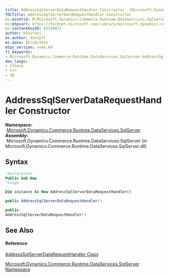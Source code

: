 ```yaml
---
title: AddressSqlServerDataRequestHandler Constructor  (Microsoft.Dynamics.Commerce.Runtime.DataServices.SqlServer)
TOCTitle: AddressSqlServerDataRequestHandler Constructor
ms:assetid: M:Microsoft.Dynamics.Commerce.Runtime.DataServices.SqlServer.AddressSqlServerDataRequestHandler.#ctor
ms:mtpsurl: https://technet.microsoft.com/library/microsoft.dynamics.commerce.runtime.dataservices.sqlserver.addresssqlserverdatarequesthandler.addresssqlserverdatarequesthandler(v=AX.60)
ms:contentKeyID: 65320071
author: Khairunj
ms.author: daxcpft
ms.date: 05/18/2015
mtps_version: v=AX.60
f1_keywords:
- Microsoft.Dynamics.Commerce.Runtime.DataServices.SqlServer.AddressSqlServerDataRequestHandler.#ctor
dev_langs:
- CSharp
- C++
- VB
---
```


# AddressSqlServerDataRequestHandler Constructor

**Namespace:**  [Microsoft.Dynamics.Commerce.Runtime.DataServices.SqlServer](microsoft-dynamics-commerce-runtime-dataservices-sqlserver-namespace.md)  
**Assembly:**  Microsoft.Dynamics.Commerce.Runtime.DataServices.SqlServer (in Microsoft.Dynamics.Commerce.Runtime.DataServices.SqlServer.dll)

## Syntax

``` vb
'Declaration
Public Sub New
'Usage

Dim instance As New AddressSqlServerDataRequestHandler()
```

``` csharp
public AddressSqlServerDataRequestHandler()
```

``` c++
public:
AddressSqlServerDataRequestHandler()
```

## See Also

#### Reference

[AddressSqlServerDataRequestHandler Class](addresssqlserverdatarequesthandler-class-microsoft-dynamics-commerce-runtime-dataservices-sqlserver.md)

[Microsoft.Dynamics.Commerce.Runtime.DataServices.SqlServer Namespace](microsoft-dynamics-commerce-runtime-dataservices-sqlserver-namespace.md)

